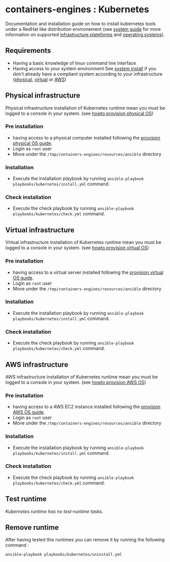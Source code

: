 # containers-engines : Kubernetes


Documentation and installation guide on how to install kubernetes
tools under a RedHat like distribution environement (see [system guide](System.md#supported-operating-systems) 
for more information on supported [infrastructure plateforms](System.md) and [operating systems](System.md#supported-operating-systems)).


## Requirements

- Having a basic knowledge of linux command line interface
- Having access to your system environment See [system install](System.md) 
  if you don't already have a compliant system according to your infrastructure 
  ([physical](System.md#physical-infrastructure), [virtual](System.md#virtual-infrastructure)
  or [AWS](System.md#aws-infrastructure))


## Physical infrastructure 

Physical infrastructure installation of Kubernetes runtime mean you must be logged to a console
in your system. (see [howto provision physical OS](System.md#physical-infrastructure))


### Pre installation

- having access to a physical computer installed following the 
  [provision physical OS guide](System.md#physical-infrastructure).
- Login as `root` user
- Move under the `/tmp/containers-engines/resources/ansible` directory


### Installation

- Execute the installation playbook by running `ansible-playbook playbooks/kubernetes/install.yml` command.


### Check installation

- Execute the check playbook by running `ansible-playbook playbooks/kubernetes/check.yml` command.


## Virtual infrastructure 

Virtual infrastructure installation of Kubernetes runtime mean you must be logged to a 
console in your system. (see [howto provision virtual OS](System.md#virtual-infrastructure))


### Pre installation

- having access to a virtual server installed following the 
  [provision virtual OS guide](System.md#virtual-infrastructure).
- Login as `root` user
- Move under the `/tmp/containers-engines/resources/ansible` directory


### Installation

- Execute the installation playbook by running `ansible-playbook playbooks/kubernetes/install.yml` command.


### Check installation

- Execute the check playbook by running `ansible-playbook playbooks/kubernetes/check.yml` command.


## AWS infrastructure 

AWS infrastructure installation of Kubernetes runtime mean you must be logged to a 
console in your system. (see [howto provision AWS OS](System.md#aws-infrastructure))


### Pre installation

- having access to a AWS EC2 instance installed following the 
  [provision AWS OS guide](System.md#aws-infrastructure).
- Login as `root` user
- Move under the `/tmp/containers-engines/resources/ansible` directory


### Installation

- Execute the installation playbook by running `ansible-playbook playbooks/kubernetes/install.yml` command.


### Check installation

- Execute the check playbook by running `ansible-playbook playbooks/kubernetes/check.yml` command.


## Test runtime

*Kubernetes runtime has no test-runtime tasks.*


## Remove runtime

After having tested this runtimes you can remove it by running the 
following command :
```
ansible-playbook playbooks/kubernetes/uninstall.yml
```

